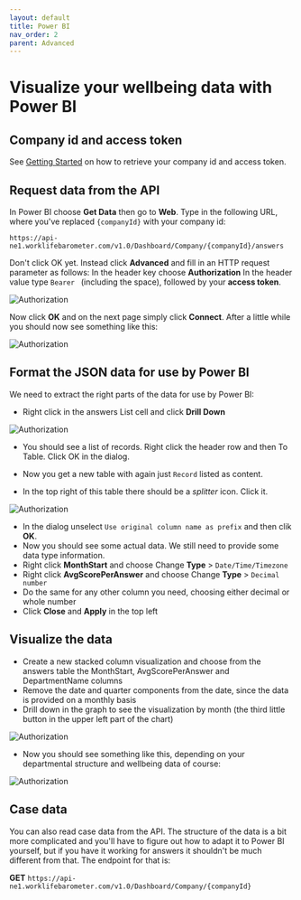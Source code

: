 ```yaml
---
layout: default
title: Power BI
nav_order: 2
parent: Advanced
---
```


# Visualize your wellbeing data with Power BI

## Company id and access token

See [Getting Started](./API.md#security) on how to retrieve your company id and access token.

## Request data from the API

In Power BI choose **Get Data** then go to **Web**. Type in the following URL, where you've replaced `{companyId}` with your company id:

`https://api-ne1.worklifebarometer.com/v1.0/Dashboard/Company/{companyId}/answers`
 
Don't click OK yet. Instead click **Advanced** and fill in an HTTP request parameter as follows: 
In the header key choose **Authorization**
In the header value type `Bearer ` (including the space), followed by your **access token**.

![Authorization](https://raw.githubusercontent.com/WorklifeBarometer/API/master/power_bi_authorization.png)

Now click **OK** and on the next page simply click **Connect**. After a little while you should now see something like this:

![Authorization](https://raw.githubusercontent.com/WorklifeBarometer/API/master/power_bi_unmodified_result.png)

## Format the JSON data for use by Power BI

We need to extract the right parts of the data for use by Power BI:

- Right click in the answers List cell and click **Drill Down**

![Authorization](https://raw.githubusercontent.com/WorklifeBarometer/API/master/power_bi_list_of_records.png)

- You should see a list of records. Right click the header row and then To Table. Click OK in the dialog.
- Now you get a new table with again just `Record` listed as content.


- In the top right of this table there should be a *splitter* icon. Click it.

![Authorization](https://raw.githubusercontent.com/WorklifeBarometer/API/master/power_bi_column_names.png)

- In the dialog unselect `Use original column name as prefix` and then clik **OK**.
- Now you should see some actual data. We still need to provide some data type information.
- Right click **MonthStart** and choose Change **Type** > `Date/Time/Timezone`
- Right click **AvgScorePerAnswer** and choose Change **Type** > `Decimal number`
- Do the same for any other column you need, choosing either decimal or whole number
- Click **Close** and **Apply** in the top left

## Visualize the data

- Create a new stacked column visualization and choose from the answers table the MonthStart, AvgScorePerAnswer and DepartmentName columns
- Remove the date and quarter components from the date, since the data is provided on a monthly basis
- Drill down in the graph to see the visualization by month (the third little button in the upper left part of the chart)

![Authorization](https://raw.githubusercontent.com/WorklifeBarometer/API/master/power_bi_drill_down.png)

- Now you should see something like this, depending on your departmental structure and wellbeing data of course:

![Authorization](https://raw.githubusercontent.com/WorklifeBarometer/API/master/power_bi_final_result.png)

## Case data

You can also read case data from the API. The structure of the data is a bit more complicated and you'll have to figure out how to adapt it to Power BI yourself, but if you have it working for answers it shouldn't be much different from that. The endpoint for that is:

**GET** `https://api-ne1.worklifebarometer.com/v1.0/Dashboard/Company/{companyId}`
